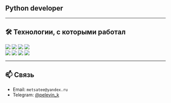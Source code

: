 ## Python developer

---

## 🛠️ Технологии, с которыми работал

<p align="left"> <img src="https://img.shields.io/badge/-Django-092E20?style=for-the-badge&logo=django&logoColor=white"/> <img src="https://img.shields.io/badge/-Flask-000000?style=for-the-badge&logo=flask&logoColor=white"/> <img src="https://img.shields.io/badge/-FastAPI-009688?style=for-the-badge&logo=fastapi&logoColor=white"/> <img src="https://img.shields.io/badge/-REST%20API-000000?style=for-the-badge"/> <br> <img src="https://img.shields.io/badge/-PostgreSQL-336791?style=for-the-badge&logo=postgresql&logoColor=white"/> <img src="https://img.shields.io/badge/-Docker-2496ED?style=for-the-badge&logo=docker&logoColor=white"/> <img src="https://img.shields.io/badge/-Nginx-009639?style=for-the-badge&logo=nginx&logoColor=white"/> <img src="https://img.shields.io/badge/-SQLAlchemy-764ABC?style=for-the-badge&logo=sqlalchemy&logoColor=white"/> </p>

---

## 📫 Связь

- Email: `metsatee@yandex.ru`
- Telegram: [@pelevin_k](https://t.me/pelevin_k)

